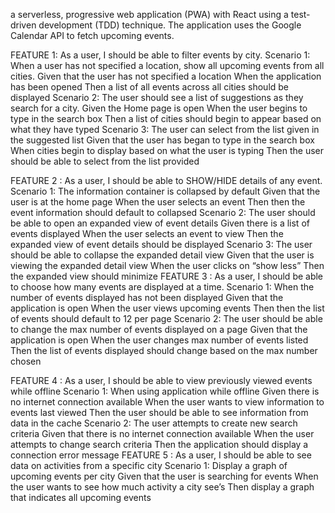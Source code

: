 a serverless, progressive web application (PWA) with React using a
test-driven development (TDD) technique. The application uses the Google
Calendar API to fetch upcoming events.

FEATURE 1: As a user, I should be able to filter events by city.
Scenario 1: When a user has not specified a location, show all upcoming events from all cities.
Given that the user has not specified a location
 	When the application has been opened
	Then a list of all events across all cities should be displayed
Scenario 2: The user should see a list of suggestions as they search for a city.
Given the Home page is open
 	When the user begins to type in the search box
	Then a list of cities should begin to appear based on what they have typed
Scenario 3: The user can select from the list given in the suggested list
Given that the user has began to type in the search box
 	When cities begin to display based on what the user is typing
	Then the user should be able to select from the list provided

FEATURE 2 : As a user, I should be able to SHOW/HIDE details of any event.
Scenario 1: The information container is collapsed by default
Given that the user is at the home page
 	When the user selects an event
	Then then the event information should default to collapsed
Scenario 2: The user should be able to open an expanded view of event details
Given there is a list of events displayed
 	When the user selects an event to view
	Then the expanded view of event details should be displayed
Scenario 3: The user should be able to collapse the expanded detail view
Given that the user is viewing the expanded detail view
 	When the user clicks on “show less” 
	Then the expanded view should minimize
FEATURE 3 : As a user, I should be able to choose how many events are displayed at a time.
Scenario 1: When the number of events displayed has not been displayed
Given that the application is open
 	When the user views upcoming events
	Then then the list of events should default to 12 per page
Scenario 2: The user should be able to change the max number of events displayed on a page
Given that the application is open
 	When the user changes max number of events listed
	Then the list of events displayed should change based on the  max number chosen

FEATURE 4 : As a user, I should be able to view previously viewed events while offline
Scenario 1: When using application while offline
Given there is no internet connection available
 	When the user wants to view information to events last viewed
	Then the user should be able to see information from data in the cache
Scenario 2: The user attempts to create new search criteria
Given that there is no internet connection available
 	When the user attempts to change search criteria
	Then the application should display a connection error message
FEATURE 5 : As a user, I should be able to see data on activities from a specific city
Scenario 1: Display a graph of upcoming events per city
Given that the user is searching for events
 	When the user wants to see how much activity a city see’s
	Then display a graph that indicates all upcoming events
